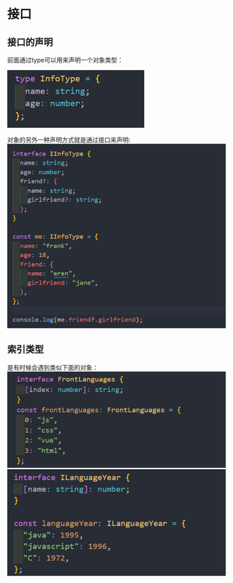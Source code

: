 # 接口 
## 接口的声明 
前面通过type可以用来声明一个对象类型：

![图片](../.vuepress/public/images/type1.png)

对象的另外一种声明方式就是通过接口来声明: 
![图片](../.vuepress/public/images/inter.png)
## 索引类型
是有时候会遇到类似下面的对象：
![图片](../.vuepress/public/images/suoyin.png)
![图片](../.vuepress/public/images/suoyin2.png)

